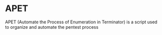 # APET
 APET (Automate the Process of Enumeration in Terminator) is a script used to organize and automate the pentest process 
